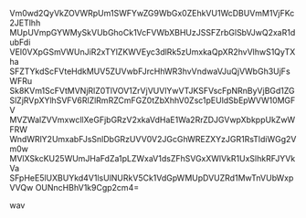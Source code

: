 Vm0wd2QyVkZOVWRpUm1SWFYwZG9WbGx0ZEhkVU1WcDBUVmM1VjFKc2JETlhh
MUpUVmpGYWMySkVUbGhoCk1VcFVWbXBHUzJSSFZrbGlSbVJwQ2xaR1dubFdi
VEI0VXpGSmVWUnJiR2xTYlZKWVEyc3dlRk5zUmxkaQpXR2hvVlhwS1QyTXha
SFZTYkdScFVteHdkMUV5ZUVwbFJrcHhWR3hvVndwaVJuQjVWbGh3UjFsWFRu
Sk8KVm1ScFVtMVNjRlZ0TlVOV1ZrVjVUVlYwVTJKSFVscFpNRnByVjBGd1ZG
SlZjRVpXYlhSVFV6RlZlRmRZCmFGZ0tZbXhhV0Zsc1pEUldSbEpWVW10MGFV
MVZWalZVVmxwcllXeGFjbGRzV2xkaVdHaE1Wa2RrZDJGVwpXbkppUkZwWFRW
WndWRlY2UmxabFJsSnlDbGRzUVV0V2JGcGhWREZXYzJGR1RsTldiWGg2Vm0w
MVlXSkcKU25WUmJHaFdZa1pLZWxaV1dsZFhSVGxXWlVkR1UxSlhkRFJYVkVa
SFpHeE5lUXBUYkd4V1lsUlNURkV5Ck1VdGpWMUpDVUZRd1MwTnVUbWxpVVQw
OUNncHBhV1k9Cgp2cm4=

wav